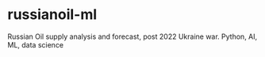 # russianoil-ml
Russian Oil supply analysis and forecast, post 2022 Ukraine war. Python, AI, ML, data science  

